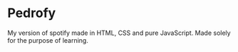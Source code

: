 # Pedrofy
My version of spotify made in HTML, CSS and pure JavaScript. Made solely for the purpose of learning.
